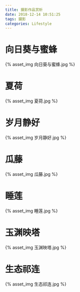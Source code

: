 ```yaml
---
title: 摄影作品赏析
date: 2018-12-14 10:51:25
tags: 摄影
categories: Lifestyle
---
```


# 向日葵与蜜蜂 

{% asset_img 向日葵与蜜蜂.jpg %}

# 夏荷

{% asset_img 夏荷.jpg %}

# 岁月静好

{% asset_img 岁月静好.jpg %}

# 瓜藤

{% asset_img 瓜藤.jpg %}

# 睡莲

{% asset_img 睡莲.jpg %}

# 玉渊映塔

{% asset_img 玉渊映塔.jpg %}

# 生态祁连

{% asset_img 生态祁连.jpg %}